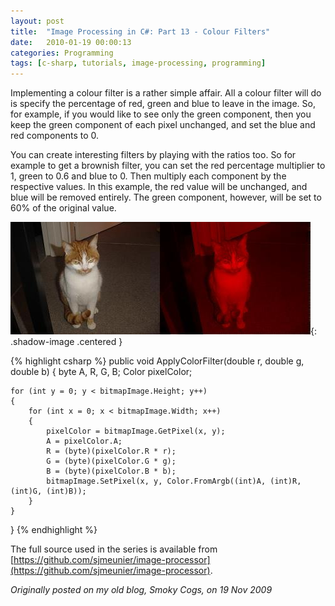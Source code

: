 ```yaml
---
layout: post
title:  "Image Processing in C#: Part 13 - Colour Filters"
date:   2010-01-19 00:00:13
categories: Programming
tags: [c-sharp, tutorials, image-processing, programming]
---
```


Implementing a colour filter is a rather simple affair. All a colour filter will do is specify the percentage of red, green and blue to leave in the image. So, for example, if you would like to see only the green component, then you keep the green component of each pixel unchanged, and set the blue and red components to 0.

You can create interesting filters by playing with the ratios too. So for example to get a brownish filter, you can set the red percentage multiplier to 1, green to 0.6 and blue to 0. Then multiply each component by the respective values. In this example, the red value will be unchanged, and blue will be removed entirely. The green component, however, will be set to 60% of the original value.
<!--more-->

![Red colour filter](/assets/images/blog/Garfield-ColorFilterRed.jpg){: .shadow-image .centered }

{% highlight csharp %}
public void ApplyColorFilter(double r, double g, double b)
{
    byte A, R, G, B;
    Color pixelColor;

    for (int y = 0; y < bitmapImage.Height; y++)
    {
        for (int x = 0; x < bitmapImage.Width; x++)
        {
            pixelColor = bitmapImage.GetPixel(x, y);
            A = pixelColor.A;
            R = (byte)(pixelColor.R * r);
            G = (byte)(pixelColor.G * g);
            B = (byte)(pixelColor.B * b);
            bitmapImage.SetPixel(x, y, Color.FromArgb((int)A, (int)R, (int)G, (int)B));
        }
    }
}
{% endhighlight %}

The full source used in the series is available from [https://github.com/sjmeunier/image-processor](https://github.com/sjmeunier/image-processor).

_Originally posted on my old blog, Smoky Cogs, on 19 Nov 2009_